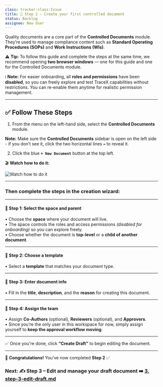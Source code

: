 ```yaml
---
class: tracker:class:Issue
title: 📄 Step 2 – Create your first controlled document
status: Backlog
assignee: New User
---
```

Quality documents are a core part of the **Controlled Documents** module. They’re used to manage compliance content such as **Standard Operating Procedures (SOPs)** and **Work Instructions (WIs)**.

⚠️ **Tip:** To follow this guide and complete the steps at the same time, we recommend opening **two browser windows** — one for this guide and one for the Controlled Documents module.

ℹ️ **Note:** For easier onboarding, all **roles and permissions** have been **disabled**, so you can freely explore and test TraceX capabilities without restrictions. You can re-enable them anytime for realistic permission management.

---

## ✅ Follow These Steps

1. From the menu on the left-hand side, select the **Controlled Documents** module.

**Note:** Make sure the **Controlled Documents** sidebar is open on the left side - if you don’t see it, click the two horizontal lines  `=` to reveal it.

2. Click the blue **`+ New Document`** button at the top left.

🎬 **Watch how to do it:**

![Watch how to do it](https://raw.githubusercontent.com/charles-rollet/controlled-docs-test/main/assets/images/tracex-create-controlled-doc-_3_.gif)

---

### Then complete the steps in the creation wizard:

---

#### 🧭 Step 1: Select the space and parent

• Choose the **space** where your document will live.  
• The space controls the roles and access permissions *(disabled for onboarding)* so you can explore freely.  
• Choose whether the document is **top-level** or a **child of another document**.

---

#### 🧩 Step 2: Choose a template

• Select a **template** that matches your document type.

---

#### 📝 Step 3: Enter document info

• Fill in the **title**, **description**, and the **reason** for creating this document.

---

#### 👥 Step 4: Assign the team

• Assign **Co-Authors** (optional), **Reviewers** (optional), and **Approvers**.  
• Since you’re the only user in this workspace for now, simply assign yourself to **keep the approval workflow moving**.

---

✅ Once you're done, click **“Create Draft”** to begin editing the document.

---

🎉 **Congratulations!** You’ve now completed **Step 2** ✅

### Next: ✍️ Step 3 – Edit and manage your draft document ➡️ [3. step-3-edit-draft.md](./3.%20step-3-edit-draft.md)
